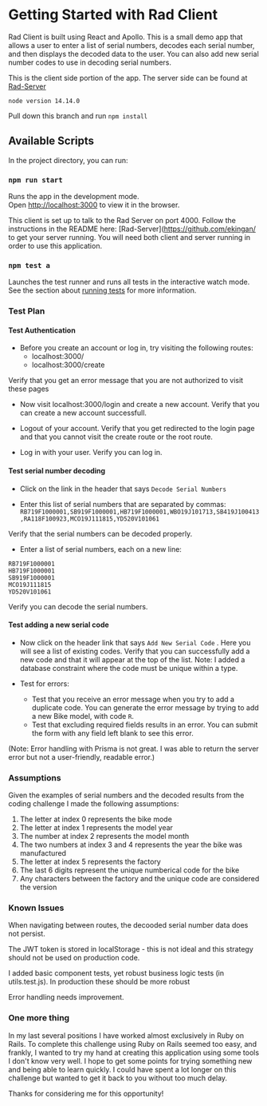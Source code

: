 # Getting Started with Rad Client

Rad Client is built using React and Apollo. This is a small demo app that allows a user to enter a list of serial numbers, decodes each serial number, and then displays the decoded data to the user. You can also add new serial number codes to use in decoding serial numbers.

This is the client side portion of the app. The server side can be found at [Rad-Server](https://github.com/ekingan/rad-server)

`node version 14.14.0`

Pull down this branch and run `npm install`

## Available Scripts

In the project directory, you can run:

### `npm run start`

Runs the app in the development mode.\
Open [http://localhost:3000](http://localhost:3000) to view it in the browser.

This client is set up to talk to the Rad Server on port 4000. Follow the instructions in the README here:
[Rad-Server](https://github.com/ekingan/ to get your server running. You will need both client and server running in order to use this application.

### `npm test a`

Launches the test runner and runs all tests in the interactive watch mode.\
See the section about [running tests](https://facebook.github.io/create-react-app/docs/running-tests) for more information.

### Test Plan

#### Test Authentication

* Before you create an account or log in, try visiting the following routes:
  - localhost:3000/
  - localhost:3000/create

Verify that you get an error message that you are not authorized to visit these pages

* Now visit localhost:3000/login and create a new account. Verify that you can create a new account successfull.

* Logout of your account. Verify that you get redirected to the login page and that you cannot visit the create route or the root route.

* Log in with your user. Verify you can log in.

#### Test serial number decoding

* Click on the link in the header that says `Decode Serial Numbers`

* Enter this list of serial numbers that are separated by commas:
`RB719F1000001,SB919F1000001,HB719F1000001,WBO19J101713,SB419J100413,RA118F100923,MCO19J111815,YD520V101061`

Verify that the serial numbers can be decoded properly.

* Enter a list of serial numbers, each on a new line:
```
RB719F1000001
HB719F1000001
SB919F1000001
MCO19J111815
YD520V101061
```

Verify you can decode the serial numbers.

#### Test adding a new serial code
* Now click on the header link that says `Add New Serial Code` . Here you will see a list of existing codes. Verify that you can successfully add a new code and that it will appear at the top of the list. Note: I added a database constraint where the code must be unique within a type.

* Test for errors:
  - Test that you receive an error message when you try to add a duplicate code. You can generate the error message by  trying to add a new Bike model, with code `R`.
  - Test that excluding required fields results in an error. You can submit the form with any field left blank to see this error.

(Note: Error handling with Prisma is not great. I was able to return the server error but not a user-friendly, readable error.)


### Assumptions

Given the examples of serial numbers and the decoded results from the coding challenge I made the following assumptions:
1. The letter at index 0 represents the bike mode
1. The letter at index 1 represents the model year
1. The number at index 2 represents the model month
1. The two numbers at index 3 and 4 represents the year the bike was manufactured
1. The letter at index 5 represents the factory
1. The last 6 digits represent the unique numberical code for the bike
1. Any characters between the factory and the unique code are considered the version

### Known Issues

When navigating between routes, the decooded serial number data does not persist.

The JWT token is stored in localStorage - this is not ideal and this strategy should not be used on production code.

I added basic component tests, yet robust business logic tests (in utils.test.js). In production these should be more robust

Error handling needs improvement.

### One more thing
In my last several positions I have worked almost exclusively in Ruby on Rails. To complete this challenge using Ruby on Rails seemed too easy, and frankly, I wanted to try my hand at creating this application using some tools I don't know very well. I hope to get some points for trying something new and being able to learn quickly. I could have spent a lot longer on this challenge but wanted to get it back to you without too much delay.

Thanks for considering me for this opportunity!